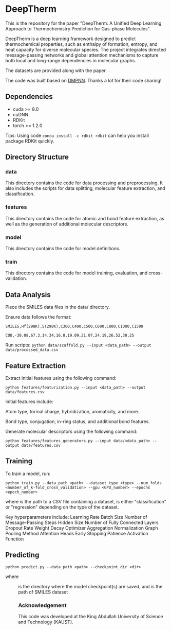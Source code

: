 # DeepTherm
This is the repository for the paper "DeepTherm: A Unified Deep Learning Approach to ‎Thermochemistry Prediction for Gas-phase Molecules‎".

DeepTherm is a deep learning framework designed to predict thermochemical properties, such as enthalpy of formation, entropy, and heat capacity for diverse molecular species. The project integrates directed message-passing networks and global attention mechanisms to capture both local and long-range dependencies in molecular graphs.

The datasets are provided along with the paper.

The code was built based on [DMPNN](https://github.com/chemprop/chemprop). Thanks a lot for their code sharing!

## Dependencies

+ cuda >= 8.0
+ cuDNN
+ RDKit
+ torch >= 1.2.0

Tips: Using code `conda install -c rdkit rdkit` can help you install package RDKit quickly.

## Directory Structure

### data                  
This directory contains the code for data processing and preprocessing. It also includes the scripts for data splitting, molecular feature extraction, and classification.

### features
This directory contains the code for atomic and bond feature extraction, as well as the generation of additional molecular descriptors.

### model
This directory contains the code for model definitions.

### train
This directory contains the code for model training, evaluation, and cross-validation.


## Data Analysis
Place the SMILES data files in the data/ directory.

Ensure data follows the format:

`SMILES,Hf(298K),S(298K),C300,C400,C500,C600,C800,C1000,C1500`

`COO,-30.08,67.3,14.34,16.8,19.09,21.07,24.19,26.52,30.25`

Run scripts:
`python data/scaffold.py --input <data_path> --output data/processed_data.csv`

## Feature Extraction
Extract initial features using the following command:

`python features/featurization.py --input <data_path> --output data/features.csv`

Initial features include:

Atom type, formal charge, hybridization, aromaticity, and more.

Bond type, conjugation, in-ring status, and additional bond features.

Generate molecular descriptors using the following command:

`python features/features_generators.py --input data/<data_path> --output data/features.csv`


## Training
To train a model, run:

`python train.py --data_path <path> --dataset_type <type> --num_folds <number_of_k-fold_cross_validation> --gpu <GPU_number> --epochs <epoch_number>`

where <path> is the path to a CSV file containing a dataset, <type> is either "classification" or "regression" depending on the type of the dataset.

Key hyperparameters include:
Learning Rate
Batch Size
Number of ‎Message-Passing Steps
Hidden Size
Number of Fully ‎Connected Layers
Dropout Rate
Weight Decay
Optimizer
Aggregation ‎Normalization
Graph Pooling Method
Attention Heads
Early Stopping Patience
Activation Function


## Predicting

`python predict.py --data_path <path> --checkpoint_dir <dir>`

where <dir> is the directory where the model checkpoint(s) are saved, and <path> is the path of SMILES dataset



### Acknowledgement 

This code was developed at the King Abdullah University of Science and Technology (KAUST).


